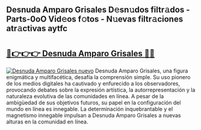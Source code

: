 ## Desnuda Amparo Grisales D𝚎sn𝚞dos filtr𝚊dos - Parts-0oO Vid𝚎os f𝚘tos - N𝚞evas filtr𝚊ciones atr𝚊ctivas aytfc

# <h2><a href="http://mb11dbh.tromn.icu/?c=Desnuda+Amparo+Grisales">🔗👉👉👉 Desnuda Amparo Grisales 🔗🔗</a></h2>

[![Desnuda Amparo Grisales nuevo](https://i.imgur.com/pEAQMta.gif)](http://mb11dbh.tromn.icu/?c=Desnuda+Amparo+Grisales)
Desnuda Amparo Grisales, una figura enigmática y multifacética, desafía la comprensión simple. Su uso pionero de los medios digitales ha cautivado y enfurecido a los observadores, provocando debates sobre la expresión artística, la autorrepresentación y la naturaleza evolutiva de las comunidades en línea. A pesar de la ambigüedad de sus objetivos futuros, su papel en la configuración del mundo en línea es innegable. La determinación inquebrantable y el magnetismo innegable impulsan a Desnuda Amparo Grisales a nuevas alturas en la comunidad en línea.
